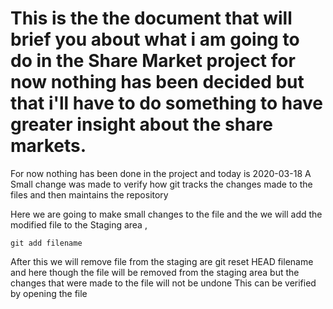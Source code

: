# This is the the document that will brief you about what i am going to do in the Share Market project for now nothing has been decided but that i'll have to do something to have greater insight about the share markets.

For now nothing has been done in the  project and today is 2020-03-18
A Small change was made to verify how git tracks the changes made to the files and then maintains the repository

Here we are going to make small changes to the file and the we will add the modified file to the Staging area , 

	git add filename
After this we will remove file from the staging are
	git reset HEAD filename
 and here  though the file will be removed from the staging area but the changes that were made to the file will not be undone
This can be verified by opening the file